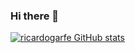### Hi there 👋

<!--
**ricardogarfe/ricardogarfe** is a ✨ _special_ ✨ repository because its `README.md` (this file) appears on your GitHub profile.

Here are some ideas to get you started:

- 🔭 I’m currently working on ...
- 🌱 I’m currently learning ...
- 👯 I’m looking to collaborate on ...
- 🤔 I’m looking for help with ...
- 💬 Ask me about ...
- 📫 How to reach me: ...
- 😄 Pronouns: ...
- ⚡ Fun fact: ...
-->

[![ricardogarfe GitHub stats](https://github-readme-stats.vercel.app/api?username=ricardogarfe)](https://github-readme-stats.vercel.app/api?username=ricardogarfe)
